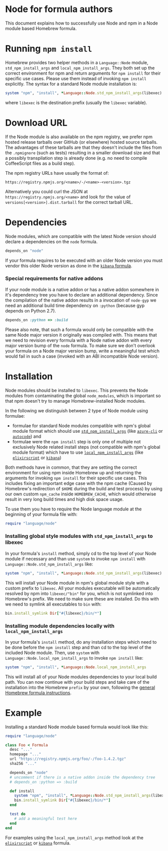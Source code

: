 # Node for formula authors

This document explains how to successfully use Node and npm in a Node module based Homebrew formula.

# Running `npm install`

Homebrew provides two helper methods in a `Language::Node` module, `std_npm_install_args` and `local_npm_install_args`. They both set up the correct environment for npm and return arguments for `npm install` for their specific use cases. Please use them instead of invoking `npm install` explicitly. The syntax for a standard Node module installation is:

```ruby
system "npm", "install", *Language::Node.std_npm_install_args(libexec)
```

where `libexec` is the destination prefix (usually the `libexec` variable).

# Download URL

If the Node module is also available on the npm registry, we prefer npm hosted release tarballs over GitHub (or elsewhere) hosted source tarballs. The advantages of these tarballs are that they doesn't include the files from the `.npmignore` (such as tests) resulting in a smaller download size and that a possibly transpilation step is already done (e.g. no need to compile CoffeeScript files as a build step).

The npm registry URLs have usually the format of:

```
https://registry.npmjs.org/<name>/-/<name>-<version>.tgz
```

Alternatively you could curl the JSON at `https://registry.npmjs.org/<name>` and look for the value of `versions[<version>].dist.tarball` for the correct tarball URL.

# Dependencies

Node modules, which are compatible with the latest Node version should declare a dependencies on the `node` formula.

```ruby
depends_on "node"
```

If your formula requires to be executed with an older Node version you must vendor this older Node version as done in the [`kibana` formula](https://github.com/Homebrew/homebrew-core/blob/c6202f91a129e2f994d904f299a308cc6fbd58e5/Formula/kibana.rb).

### Special requirements for native addons

If your node module is a native addon or has a native addon somewhere in it's dependency tree you have to declare an additional dependency. Since the compilation of the native addon results in a invocation of `node-gyp` we need an additional build time dependency on `:python` (because gyp depends on Python 2.7).

```ruby
depends_on :python => :build
```

Please also note, that such a formula would only be compatible with the same Node major version it originally was compiled with. This means that we need to revision every formula with a Node native addon with every major version bump of the `node` formula. To make sure we don't overlook your formula on a Node major version bump, write a meaningful test which would fail in such a case (invoked with an ABI incompatible Node version).

# Installation

Node modules should be installed to `libexec`. This prevents the Node modules from contaminating the global `node_modules`, which is important so that npm doesn't try to manage Homebrew-installed Node modules.

In the following we distinguish between 2 type of Node module using formulae:
* formulae for standard Node modules compatible with npm's global module format which should use [`std_npm_install_args`](#installing-global-style-modules-with-std_npm_install_args-to-libexec) (like [`azure-cli`](https://github.com/Homebrew/homebrew-core/blob/d93fe9ba3bcc9071b699c8da4e7d733518d3337e/Formula/azure-cli.rb) or [`autocode`](https://github.com/Homebrew/homebrew-core/blob/1a670a6269e1e07f86683c2d164977c9bd8a3fb6/Formula/autocode.rb)) and
* formulae were the `npm install` step is only one of multiple not exclusively Node related install steps (not compatible with npm's global module format) which have to use [`local_npm_install_args`](#installing-module-dependencies-locally-with-local_npm_install_args) (like [`elixirscript`](https://github.com/Homebrew/homebrew-core/blob/ec1e40d37e81af63122a354f0101c377f6a4e66d/Formula/elixirscript.rb) or [`kibana`](https://github.com/Homebrew/homebrew-core/blob/c6202f91a129e2f994d904f299a308cc6fbd58e5/Formula/kibana.rb))

Both methods have in common, that they are setting the correct environment for using npm inside Homebrew up and returning the arguments for invoking `npm install` for their specific use cases. This includes fixing an important edge case with the npm cache (Caused by Homebrew's redirection of `$HOME` during the build and test process) by using our own custom `npm_cache` inside `HOMEBREW_CACHE`, which would otherwise result in very long build times and high disk space usage.

To use them you have to require the Node language module at the beginning of your formula file with:

```ruby
require "language/node"
```

### Installing global style modules with `std_npm_install_args` to libexec

In your formula's `install` method, simply cd to the top level of your Node module if necessary and than use `system` to invoke `npm install` with `Language::Node.std_npm_install_args` like:

```ruby
system "npm", "install", *Language::Node.std_npm_install_args(libexec)
```

This will install your Node module in npm's global module style with a custom prefix to `libexec`. All your modules executable will be automatically resolved by npm into `libexec/"bin"` for you, which is not symlinked into Homebrew's prefix. We need to make sure these are installed. Do this with we need to symlink all executables to `bin` with:

```ruby
bin.install_symlink Dir["#{libexec}/bin/*"]
```

### Installing module dependencies locally with `local_npm_install_args`

In your formula's `install` method, do any installation steps which need to be done before the `npm install` step and than cd to the top level of the included Node module. Then, use `system` with `Language::Node.local_npm_install_args` to invoke `npm install` like:

```ruby
system "npm", "install", *Language::Node.local_npm_install_args
```

This will install all of your Node modules dependencies to your local build path. You can now continue with your build steps and take care of the installation into the Homebrew `prefix` by your own, following the [general Homebrew formula instructions](https://github.com/Homebrew/brew/blob/master/share/doc/homebrew/Formula-Cookbook.md).

# Example

Installing a standard Node module based formula would look like this:

```ruby
require "language/node"

class Foo < Formula
  desc "..."
  homepage "..."
  url "https://registry.npmjs.org/foo/-/foo-1.4.2.tgz"
  sha256 "..."

  depends_on "node"
  # uncomment if there is a native addon inside the dependency tree
  # depends_on :python => :build

  def install
    system "npm", "install", *Language::Node.std_npm_install_args(libexec)
    bin.install_symlink Dir["#{libexec}/bin/*"]
  end

  test do
    # add a meaningful test here
  end
end
```

For examples using the `local_npm_install_args` method look at the  [`elixirscript`](https://github.com/Homebrew/homebrew-core/blob/ec1e40d37e81af63122a354f0101c377f6a4e66d/Formula/elixirscript.rb) or [`kibana`](https://github.com/Homebrew/homebrew-core/blob/c6202f91a129e2f994d904f299a308cc6fbd58e5/Formula/kibana.rb) formula.
